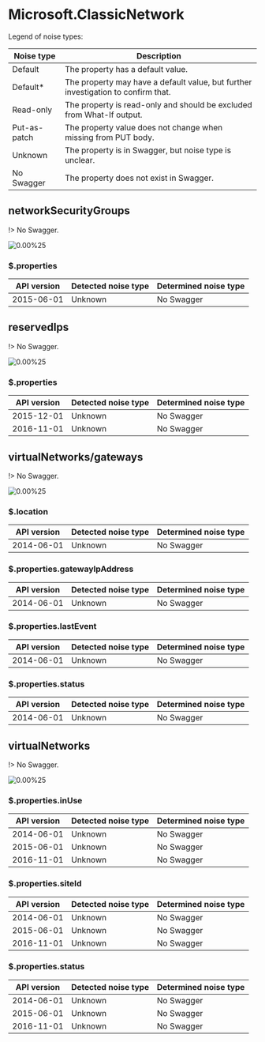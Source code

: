 # Microsoft.ClassicNetwork

Legend of noise types:

| Noise type   | Description                                                                       |
| ------------ | --------------------------------------------------------------------------------- |
| Default      | The property has a default value.                                                 |
| Default*     | The property may have a default value, but further investigation to confirm that. |
| Read-only    | The property is read-only and should be excluded from What-If output.             |
| Put-as-patch | The property value does not change when missing from PUT body.                    |
| Unknown      | The property is in Swagger, but noise type is unclear.                            |
| No Swagger   | The property does not exist in Swagger.                                           |

## networkSecurityGroups

!> No Swagger.

![0.00%25](https://img.shields.io/badge/0.00%25-%E2%98%86☆☆☆☆☆☆☆☆☆-red)

### \$.properties

| API version | Detected noise type | Determined noise type |
| ----------- | ------------------- | --------------------- |
| 2015-06-01  | Unknown             | No Swagger            |

## reservedIps

!> No Swagger.

![0.00%25](https://img.shields.io/badge/0.00%25-%E2%98%86☆☆☆☆☆☆☆☆☆-red)

### \$.properties

| API version | Detected noise type | Determined noise type |
| ----------- | ------------------- | --------------------- |
| 2015-12-01  | Unknown             | No Swagger            |
| 2016-11-01  | Unknown             | No Swagger            |

## virtualNetworks/gateways

!> No Swagger.

![0.00%25](https://img.shields.io/badge/0.00%25-%E2%98%86☆☆☆☆☆☆☆☆☆-red)

### \$.location

| API version | Detected noise type | Determined noise type |
| ----------- | ------------------- | --------------------- |
| 2014-06-01  | Unknown             | No Swagger            |

### \$.properties.gatewayIpAddress

| API version | Detected noise type | Determined noise type |
| ----------- | ------------------- | --------------------- |
| 2014-06-01  | Unknown             | No Swagger            |

### \$.properties.lastEvent

| API version | Detected noise type | Determined noise type |
| ----------- | ------------------- | --------------------- |
| 2014-06-01  | Unknown             | No Swagger            |

### \$.properties.status

| API version | Detected noise type | Determined noise type |
| ----------- | ------------------- | --------------------- |
| 2014-06-01  | Unknown             | No Swagger            |

## virtualNetworks

!> No Swagger.

![0.00%25](https://img.shields.io/badge/0.00%25-%E2%98%86☆☆☆☆☆☆☆☆☆-red)

### \$.properties.inUse

| API version | Detected noise type | Determined noise type |
| ----------- | ------------------- | --------------------- |
| 2014-06-01  | Unknown             | No Swagger            |
| 2015-06-01  | Unknown             | No Swagger            |
| 2016-11-01  | Unknown             | No Swagger            |

### \$.properties.siteId

| API version | Detected noise type | Determined noise type |
| ----------- | ------------------- | --------------------- |
| 2014-06-01  | Unknown             | No Swagger            |
| 2015-06-01  | Unknown             | No Swagger            |
| 2016-11-01  | Unknown             | No Swagger            |

### \$.properties.status

| API version | Detected noise type | Determined noise type |
| ----------- | ------------------- | --------------------- |
| 2014-06-01  | Unknown             | No Swagger            |
| 2015-06-01  | Unknown             | No Swagger            |
| 2016-11-01  | Unknown             | No Swagger            |
